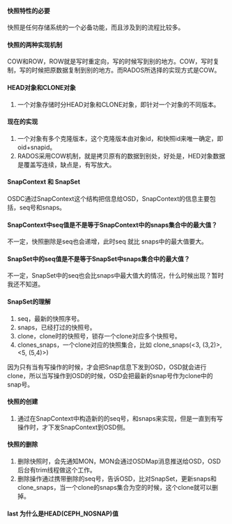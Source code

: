 #### 快照特性的必要
快照是任何存储系统的一个必备功能，而且涉及到的流程比较多。

#### 快照的两种实现机制
COW和ROW，ROW就是写时重定向，写的时候写到别的地方。COW，写时复制，写的时候把原数据复制到别的地方。而RADOS所选择的实现方式是COW。

#### HEAD对象和CLONE对象
1. 一个对象存储时分HEAD对象和CLONE对象，即针对一个对象的不同版本。

#### 现在的实现
1. 一个对象有多个克隆版本，这个克隆版本由对象id，和快照id来唯一确定，即oid+snapid。
1. RADOS采用COW机制，就是拷贝原有的数据到别处，好处是，HED对象数据是覆盖写连续，缺点是，有写放大。

#### SnapContext 和 SnapSet
OSDC通过SnapContext这个结构把信息给OSD，SnapContext的信息主要包括，seq号和snaps。

#### SnapContext中seq值是不是等于SnapContext中的snaps集合中的最大值？
不一定，快照删除是seq也会递增，此时seq 就比 snaps中的最大值要大。

#### SnapSet中的seq值是不是等于SnapSet中snaps集合中的最大值？
不一定，SnapSet中的seq也会比snaps中最大值大的情况，什么时候出现？暂时我还不知道。

#### SnapSet的理解
1. seq，最新的快照序号。
1. snaps，已经打过的快照号。
1. clone，clone时的快照号，锁存一个clone对应多个快照号。
1. clones_snaps，一个clone对应的快照集合，比如 clone_snaps(<3, (3,2)>, <5, (5,4)>)

因为只有当有写操作的时候，才会把Snap信息下发到OSD，OSD就会进行clone，所以当写操作到OSD的时候，OSD会把最新的snap号作为clone中的snap号。

#### 快照的创建
1. 通过在SnapContext中构造新的的seq号，和snaps来实现，但是一直到有写操作时，才下发SnapContext到OSD侧。

#### 快照的删除
1. 删除快照时，会先通知MON，MON会通过OSDMap消息推送给OSD，OSD后台有trim线程做这个工作。
1. 删除操作通过携带删除的seq号，告诉OSD，比对SnapSet，更新snaps和clone_snaps，当一个clone的snaps集合为空的时候，这个clone就可以删掉。

#### last 为什么是HEAD(CEPH_NOSNAP)值

